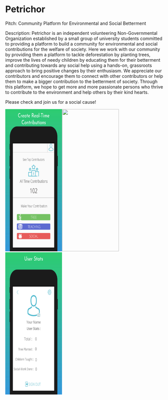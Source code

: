 # Petrichor
Pitch: Community Platform for Environmental and Social Betterment  

Description: Petrichor is an independent volunteering Non-Governmental Organization established by a small group of university students committed to providing a platform to build a community for environmental and social contributions for the welfare of society. Here we work with our community by providing them a platform to tackle deforestation by planting trees, improve the lives of needy children by educating them for their betterment and contributing towards any social help using a hands-on, grassroots approach to bring positive changes by their enthusiasm. We appreciate our contributors and encourage them to connect with other contributors or help them to make a bigger contribution to the betterment of society. Through this platform, we hope to get more and more passionate persons who thrive to contribute to the environment and help others by their kind hearts.  

Please check and join us for a social cause!



<a target='_blank'><img class='header-img' width=180px height=450px src='https://raw.githubusercontent.com/hammadch1/Petrichor/master/MainPage.jpeg' /><img class='header-img' width=180px height=450px src='https://raw.githubusercontent.com/hammadch1/Petrichor/master/Animations.jpeg' /><img class='header-img' width=180px height=450px src='https://raw.githubusercontent.com/hammadch1/Petrichor/master/UserProfile.jpeg' /></a>
